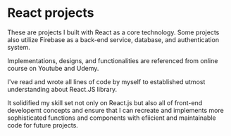 # React projects

These are projects I built with React as a core technology. Some projects also utilize Firebase as a back-end service, database, and authentication system.

Implementations, designs, and functionalities are referenced from online course on Youtube and Udemy.

I've read and wrote all lines of code by myself to established utmost understanding about React.JS library.

It solidified my skill set not only on React.js but also all of front-end developemt concepts and ensure that I can recreate and implements more sophisticated functions and components with efiicient and maintainable code for future projects.
